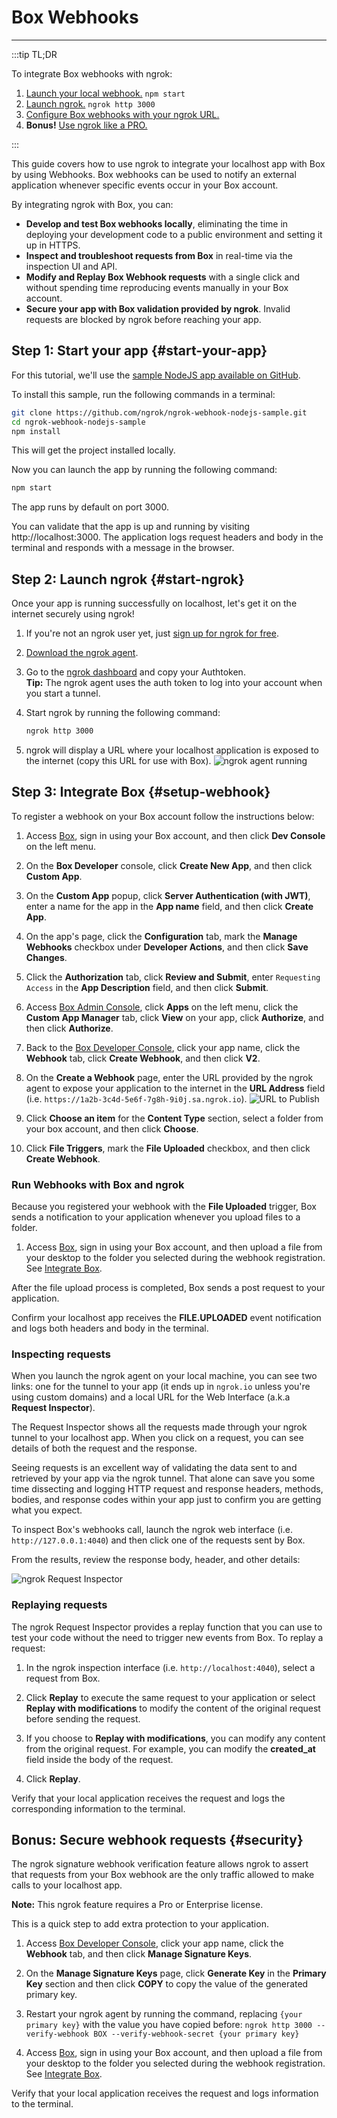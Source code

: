 # Box Webhooks
------------

:::tip TL;DR

To integrate Box webhooks with ngrok:
1. [Launch your local webhook.](#start-your-app) `npm start`
1. [Launch ngrok.](#start-ngrok) `ngrok http 3000`
1. [Configure Box webhooks with your ngrok URL.](#setup-webhook)
1. **Bonus!** [Use ngrok like a PRO.](#security)

:::


This guide covers how to use ngrok to integrate your localhost app with Box by using Webhooks.
Box webhooks can be used to notify an external application whenever specific events occur in your Box account. 

By integrating ngrok with Box, you can:

- **Develop and test Box webhooks locally**, eliminating the time in deploying your development code to a public environment and setting it up in HTTPS.
- **Inspect and troubleshoot requests from Box** in real-time via the inspection UI and API.
- **Modify and Replay Box Webhook requests** with a single click and without spending time reproducing events manually in your Box account.
- **Secure your app with Box validation provided by ngrok**. Invalid requests are blocked by ngrok before reaching your app.


## **Step 1**: Start your app {#start-your-app}

For this tutorial, we'll use the [sample NodeJS app available on GitHub](https://github.com/ngrok/ngrok-webhook-nodejs-sample). 

To install this sample, run the following commands in a terminal:

```bash
git clone https://github.com/ngrok/ngrok-webhook-nodejs-sample.git
cd ngrok-webhook-nodejs-sample
npm install
```

This will get the project installed locally.

Now you can launch the app by running the following command: 

```bash
npm start
```

The app runs by default on port 3000. 

You can validate that the app is up and running by visiting http://localhost:3000. The application logs request headers and body in the terminal and responds with a message in the browser.


## **Step 2**: Launch ngrok {#start-ngrok}

Once your app is running successfully on localhost, let's get it on the internet securely using ngrok! 

1. If you're not an ngrok user yet, just [sign up for ngrok for free](https://ngrok.com/signup).

1. [Download the ngrok agent](https://ngrok.com/download).

1. Go to the [ngrok dashboard](https://dashboard.ngrok.com) and copy your Authtoken. <br />
    **Tip:** The ngrok agent uses the auth token to log into your account when you start a tunnel.
    
1. Start ngrok by running the following command:
    ```bash
    ngrok http 3000
    ```

1. ngrok will display a URL where your localhost application is exposed to the internet (copy this URL for use with Box).
    ![ngrok agent running](/img/integrations/launch_ngrok_tunnel.png)


## **Step 3**: Integrate Box {#setup-webhook}

To register a webhook on your Box account follow the instructions below:

1. Access [Box](https://box.com/), sign in using your Box account, and then click **Dev Console** on the left menu.

1. On the **Box Developer** console, click **Create New App**, and then click **Custom App**.

1. On the **Custom App** popup, click **Server Authentication (with JWT)**, enter a name for the app in the **App name** field, and then click **Create App**.

1. On the app's page, click the **Configuration** tab, mark the **Manage Webhooks** checkbox under **Developer Actions**, and then click **Save Changes**.

1. Click the **Authorization** tab, click **Review and Submit**, enter `Requesting Access` in the **App Description** field, and then click **Submit**.

1. Access [Box Admin Console](https://app.box.com/master), click **Apps** on the left menu, click the **Custom App Manager** tab, click **View** on your app, click **Authorize**, and then click **Authorize**.

1. Back to the [Box Developer Console](https://app.box.com/developers/console), click your app name, click the **Webhook** tab, click **Create Webhook**, and then click **V2**.

1. On the **Create a Webhook** page, enter the URL provided by the ngrok agent to expose your application to the internet in the **URL Address** field (i.e. `https://1a2b-3c4d-5e6f-7g8h-9i0j.sa.ngrok.io`).
    ![URL to Publish](img/ngrok_url_configuration_box.png)

1. Click **Choose an item** for the **Content Type** section, select a folder from your box account, and then click **Choose**.

1. Click **File Triggers**, mark the **File Uploaded** checkbox, and then click **Create Webhook**.


### Run Webhooks with Box and ngrok

Because you registered your webhook with the **File Uploaded** trigger, Box sends a notification to your application whenever you upload files to a folder.

1. Access [Box](https://box.com/), sign in using your Box account, and then upload a file from your desktop to the folder you selected during the webhook registration. See [Integrate Box](#setup-webhook).

After the file upload process is completed, Box sends a post request to your application.

Confirm your localhost app receives the **FILE.UPLOADED** event notification and logs both headers and body in the terminal.


### Inspecting requests

When you launch the ngrok agent on your local machine, you can see two links: one for the tunnel to your app (it ends up in `ngrok.io` unless you're using custom domains) and a local URL for the Web Interface (a.k.a **Request Inspector**).

The Request Inspector shows all the requests made through your ngrok tunnel to your localhost app. When you click on a request, you can see details of both the request and the response.

Seeing requests is an excellent way of validating the data sent to and retrieved by your app via the ngrok tunnel. That alone can save you some time dissecting and logging HTTP request and response headers, methods, bodies, and response codes within your app just to confirm you are getting what you expect.

To inspect Box's webhooks call, launch the ngrok web interface (i.e. `http://127.0.0.1:4040`) and then click one of the requests sent by Box.

From the results, review the response body, header, and other details:

![ngrok Request Inspector](img/ngrok_introspection_box_webhooks.png)


### Replaying requests

The ngrok Request Inspector provides a replay function that you can use to test your code without the need to trigger new events from Box. To replay a request:

1. In the ngrok inspection interface (i.e. `http://localhost:4040`), select a request from Box.

1. Click **Replay** to execute the same request to your application or select **Replay with modifications** to modify the content of the original request before sending the request.

1. If you choose to **Replay with modifications**, you can modify any content from the original request. For example, you can modify the **created_at** field inside the body of the request.

1. Click **Replay**.

Verify that your local application receives the request and logs the corresponding information to the terminal.


## **Bonus**: Secure webhook requests {#security}

The ngrok signature webhook verification feature allows ngrok to assert that requests from your Box webhook are the only traffic allowed to make calls to your localhost app.

**Note:** This ngrok feature requires a Pro or Enterprise license.

This is a quick step to add extra protection to your application.

1. Access [Box Developer Console](https://app.box.com/developers/console), click your app name, click the **Webhook** tab, and then click **Manage Signature Keys**.

1. On the **Manage Signature Keys** page, click **Generate Key** in the **Primary Key** section and then click **COPY** to copy the value of the generated primary key.

1. Restart your ngrok agent by running the command, replacing `{your primary key}` with the value you have copied before:
    `ngrok http 3000 --verify-webhook BOX --verify-webhook-secret {your primary key}`

1. Access [Box](https://box.com/), sign in using your Box account, and then upload a file from your desktop to the folder you selected during the webhook registration. See [Integrate Box](#setup-webhook).

Verify that your local application receives the request and logs information to the terminal.
